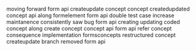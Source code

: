moving forward form api createupdate concept concept createdupdated concept api along formelement form api double test case increase maintanence consistently saw bug form api creating updating coded concept along create concept concept api form api refer concept consequence implementation formsconcepts restructured concept createupdate branch removed form api